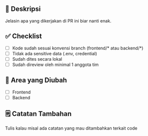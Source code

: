 ## 🧾 Deskripsi
Jelasin apa yang dikerjakan di PR ini biar nanti enak.

## ✅ Checklist
- [ ] Kode sudah sesuai konvensi branch (frontend/* atau backend/*)
- [ ] Tidak ada sensitive data (.env, credential)
- [ ] Sudah dites secara lokal
- [ ] Sudah direview oleh minimal 1 anggota tim

## 📁 Area yang Diubah
- [ ] Frontend
- [ ] Backend

## 🗒️ Catatan Tambahan
Tulis kalau misal ada catatan yang mau ditambahkan terkait code 